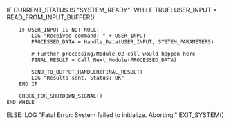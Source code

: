 IF CURRENT_STATUS IS "SYSTEM_READY":
    WHILE TRUE:
        USER_INPUT = READ_FROM_INPUT_BUFFER()
        
        IF USER_INPUT IS NOT NULL:
            LOG "Received command: " + USER_INPUT
            PROCESSED_DATA = Handle_Data(USER_INPUT, SYSTEM_PARAMETERS)
            
            # Further processing/Module 02 call would happen here
            FINAL_RESULT = Call_Next_Module(PROCESSED_DATA)
            
            SEND_TO_OUTPUT_HANDLER(FINAL_RESULT)
            LOG "Results sent. Status: OK"
        END IF
        
        CHECK_FOR_SHUTDOWN_SIGNAL()
    END WHILE
ELSE:
    LOG "Fatal Error: System failed to initialize. Aborting."
    EXIT_SYSTEM()
